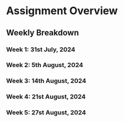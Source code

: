 # Assignment Overview

## Weekly Breakdown

### Week 1: 31st July, 2024


### Week 2: 5th August, 2024


### Week 3: 14th August, 2024


### Week 4: 21st August, 2024

 
### Week 5: 27st August, 2024


## 
